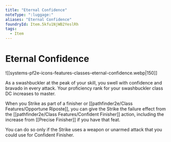 ```yaml
---
title: "Eternal Confidence"
noteType: ":luggage:"
aliases: "Eternal Confidence"
foundryId: Item.5kfu1NjWB2YeslRh
tags:
  - Item
---
```


# Eternal Confidence
![[systems-pf2e-icons-features-classes-eternal-confidence.webp|150]]

As a swashbuckler at the peak of your skill, you swell with confidence and bravado in every attack. Your proficiency rank for your swashbuckler class DC increases to master.

When you Strike as part of a finisher or [[pathfinder2e/Class Features/Opportune Riposte]], you can give the Strike the failure effect from the [[pathfinder2e/Class Features/Confident Finisher]] action, including the increase from [[Precise Finisher]] if you have that feat.

You can do so only if the Strike uses a weapon or unarmed attack that you could use for Confident Finisher.
